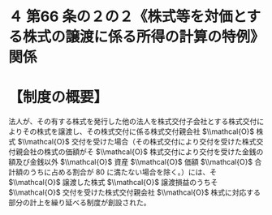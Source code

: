 # ４ 第66 条の２の２《株式等を対価とする株式の譲渡に係る所得の計算の特例》関係

# 【制度の概要】

法人が、その有する株式を発行した他の法人を株式交付子会社とする株式交付によりその株式を譲渡し、その株式交付に係る株式交付親会社 $\\mathcal{O}$ 株式 $\\mathcal{O}$ 交付を受けた場合（その株式交付により交付を受けた株式交付親会社の株式の価額がそ $\\mathcal{O}$ 株式交付により交付を受けた金銭の額及び金銭以外 $\\mathcal{O}$ 資産 $\\mathcal{O}$ 価額 $\\mathcal{O}$ 合計額のうちに占める割合が $80%$ に満たない場合を除く。）には、そ $\\mathcal{O}$ 譲渡した株式 $\\mathcal{O}$ 譲渡損益のうちそ $\\mathcal{O}$ 交付を受けた株式交付親会社 $\\mathcal{O}$ 株式に対応する部分の計上を繰り延べる制度が創設された。